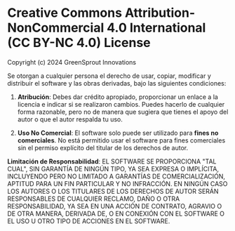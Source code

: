 # Creative Commons Attribution-NonCommercial 4.0 International (CC BY-NC 4.0) License

Copyright (c) 2024 GreenSprout Innovations

Se otorgan a cualquier persona el derecho de usar, copiar, modificar y distribuir el software y las obras derivadas, bajo las siguientes condiciones:

1. **Atribución**: Debes dar crédito apropiado, proporcionar un enlace a la licencia e indicar si se realizaron cambios. Puedes hacerlo de cualquier forma razonable, pero no de manera que sugiera que tienes el apoyo del autor o que el autor respalda tu uso.

2. **Uso No Comercial**: El software solo puede ser utilizado para **fines no comerciales**. No está permitido usar el software para fines comerciales sin el permiso explícito del titular de los derechos de autor.

**Limitación de Responsabilidad**: EL SOFTWARE SE PROPORCIONA "TAL CUAL", SIN GARANTÍA DE NINGÚN TIPO, YA SEA EXPRESA O IMPLÍCITA, INCLUYENDO PERO NO LIMITADO A GARANTÍAS DE COMERCIALIZACIÓN, APTITUD PARA UN FIN PARTICULAR Y NO INFRACCIÓN. EN NINGÚN CASO LOS AUTORES O LOS TITULARES DE LOS DERECHOS DE AUTOR SERÁN RESPONSABLES DE CUALQUIER RECLAMO, DAÑO O OTRA RESPONSABILIDAD, YA SEA EN UNA ACCIÓN DE CONTRATO, AGRAVIO O DE OTRA MANERA, DERIVADA DE, O EN CONEXIÓN CON EL SOFTWARE O EL USO U OTRO TIPO DE ACCIONES EN EL SOFTWARE.